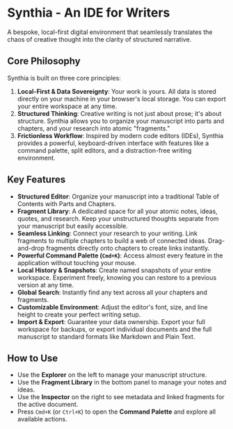 # Synthia - An IDE for Writers

A bespoke, local-first digital environment that seamlessly translates the chaos of creative thought into the clarity of structured narrative.

## Core Philosophy

Synthia is built on three core principles:

1.  **Local-First & Data Sovereignty**: Your work is yours. All data is stored directly on your machine in your browser's local storage. You can export your entire workspace at any time.
2.  **Structured Thinking**: Creative writing is not just about prose; it's about structure. Synthia allows you to organize your manuscript into parts and chapters, and your research into atomic "fragments."
3.  **Frictionless Workflow**: Inspired by modern code editors (IDEs), Synthia provides a powerful, keyboard-driven interface with features like a command palette, split editors, and a distraction-free writing environment.

## Key Features

-   **Structured Editor**: Organize your manuscript into a traditional Table of Contents with Parts and Chapters.
-   **Fragment Library**: A dedicated space for all your atomic notes, ideas, quotes, and research. Keep your unstructured thoughts separate from your manuscript but easily accessible.
-   **Seamless Linking**: Connect your research to your writing. Link fragments to multiple chapters to build a web of connected ideas. Drag-and-drop fragments directly onto chapters to create links instantly.
-   **Powerful Command Palette (`Cmd+K`)**: Access almost every feature in the application without touching your mouse.
-   **Local History & Snapshots**: Create named snapshots of your entire workspace. Experiment freely, knowing you can restore to a previous version at any time.
-   **Global Search**: Instantly find any text across all your chapters and fragments.
-   **Customizable Environment**: Adjust the editor's font, size, and line height to create your perfect writing setup.
-   **Import & Export**: Guarantee your data ownership. Export your full workspace for backups, or export individual documents and the full manuscript to standard formats like Markdown and Plain Text.

## How to Use

-   Use the **Explorer** on the left to manage your manuscript structure.
-   Use the **Fragment Library** in the bottom panel to manage your notes and ideas.
-   Use the **Inspector** on the right to see metadata and linked fragments for the active document.
-   Press `Cmd+K` (or `Ctrl+K`) to open the **Command Palette** and explore all available actions.
